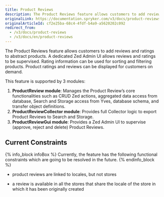 ```yaml
---
title: Product Reviews
description: The Product Reviews feature allows customers to add reviews and ratings to abstract products.
originalLink: https://documentation.spryker.com/v3/docs/product-reviews
originalArticleId: cf2e25ba-68c4-4fdf-b4a9-a5620202c092
redirect_from:
  - /v3/docs/product-reviews
  - /v3/docs/en/product-reviews
---
```


The Product Reviews feature allows customers to add reviews and ratings to abstract products. A dedicated Zed Admin UI allows reviews and ratings to be supervised. Rating information can be used for sorting and filtering products. Product ratings and reviews can be displayed for customers on demand.

This feature is supported by 3 modules:

1. **ProductReview module**: Manages the Product Review’s core functionalities such as CRUD Zed actions, aggregated data access from database, Search and Storage access from Yves, database schema, and transfer object definitions.
2. **ProductReviewCollector module**: Provides full Collector logic to export Product Reviews to Search and Storage.
3. **ProductReviewGui module**: Provides a Zed Admin UI to supervise (approve, reject and delete) Product Reviews.

## Current Constraints

{% info_block infoBox %}
Currently, the feature has the following functional constraints which are going to be resolved in the future.
{% endinfo_block %}

* product reviews are linked to locales, but not stores

* a review is available in all the stores that share the locale of the store in which it has been originally created
 
<!-- Last review date: Dec 12, 2017-- by Karoly Gerner -->
